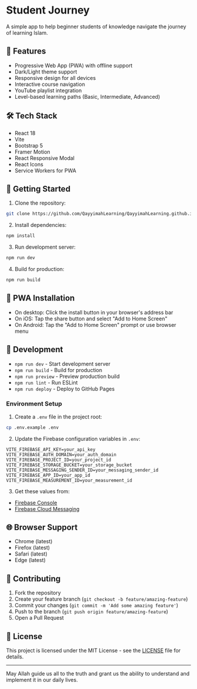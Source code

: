 # Student Journey

A simple app to help beginner students of knowledge navigate the journey of learning Islam.

## 🌟 Features

- Progressive Web App (PWA) with offline support
- Dark/Light theme support
- Responsive design for all devices
- Interactive course navigation
- YouTube playlist integration
- Level-based learning paths (Basic, Intermediate, Advanced)

## 🛠️ Tech Stack

- React 18
- Vite
- Bootstrap 5
- Framer Motion
- React Responsive Modal
- React Icons
- Service Workers for PWA

## 🚀 Getting Started

1. Clone the repository:
```bash
git clone https://github.com/QayyimahLearning/QayyimahLearning.github.io.git
```

2. Install dependencies:
```bash
npm install
```

3. Run development server:
```bash
npm run dev
```

4. Build for production:
```bash
npm run build
```

## 📱 PWA Installation

- On desktop: Click the install button in your browser's address bar
- On iOS: Tap the share button and select "Add to Home Screen"
- On Android: Tap the "Add to Home Screen" prompt or use browser menu

## 🔧 Development

- `npm run dev` - Start development server
- `npm run build` - Build for production
- `npm run preview` - Preview production build
- `npm run lint` - Run ESLint
- `npm run deploy` - Deploy to GitHub Pages

### Environment Setup

1. Create a `.env` file in the project root:

```bash
cp .env.example .env
```

2. Update the Firebase configuration variables in `.env`:

```plaintext
VITE_FIREBASE_API_KEY=your_api_key
VITE_FIREBASE_AUTH_DOMAIN=your_auth_domain
VITE_FIREBASE_PROJECT_ID=your_project_id
VITE_FIREBASE_STORAGE_BUCKET=your_storage_bucket
VITE_FIREBASE_MESSAGING_SENDER_ID=your_messaging_sender_id
VITE_FIREBASE_APP_ID=your_app_id
VITE_FIREBASE_MEASUREMENT_ID=your_measurement_id
```

3. Get these values from:

- [Firebase Console](https://console.firebase.google.com/)
- [Firebase Cloud Messaging](https://console.firebase.google.com/project/_/settings/cloudmessaging)

## 🌐 Browser Support

- Chrome (latest)
- Firefox (latest)
- Safari (latest)
- Edge (latest)

## 🤝 Contributing

1. Fork the repository
2. Create your feature branch (`git checkout -b feature/amazing-feature`)
3. Commit your changes (`git commit -m 'Add some amazing feature'`)
4. Push to the branch (`git push origin feature/amazing-feature`)
5. Open a Pull Request

## 📄 License

This project is licensed under the MIT License - see the [LICENSE](LICENSE) file for details.

---

May Allah guide us all to the truth and grant us the ability to understand and implement it in our daily lives.